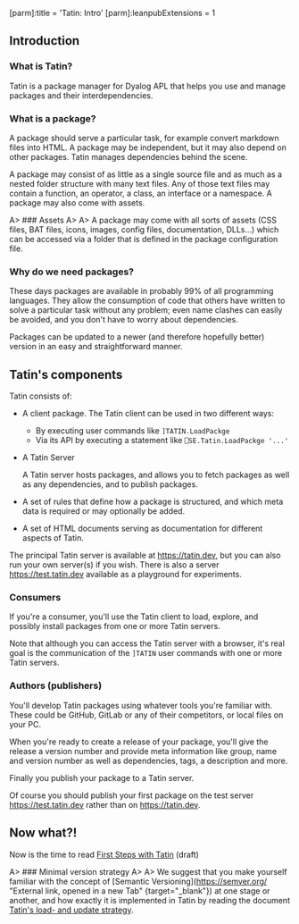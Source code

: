 [parm]:title             = 'Tatin: Intro'
[parm]:leanpubExtensions = 1


## Introduction

### What is Tatin?

Tatin is a package manager for Dyalog APL that helps you use and manage packages and their interdependencies. 

### What is a package?

A package should serve a particular task, for example convert markdown files into HTML. A package may be independent, but it may also depend on other packages. Tatin manages dependencies behind the scene.

A package may consist of as little as a single source file and as much as a nested folder structure with many text files. Any of those text files may contain a function, an operator, a class, an interface or a namespace. A package may also come with assets.

A> ### Assets
A>
A> A package may come with all sorts of assets (CSS files, BAT files, icons, images, config files, documentation, DLLs...) which can be accessed via a folder that is defined in the package configuration file.


### Why do we need packages?

These days packages are available in probably 99% of all programming languages. They allow the consumption of code that others have written to solve a particular task without any problem; even name clashes can easily be avoided, and you don't have to worry about dependencies.

Packages can be updated to a newer (and therefore hopefully better) version in an easy and straightforward manner.


## Tatin's components

Tatin consists of:

* A client package. The Tatin client can be used in two different ways:

  * By executing user commands like `]TATIN.LoadPackge`  
  * Via its API by executing a statement like `⎕SE.Tatin.LoadPackge '...'`

* A Tatin Server

  A Tatin server hosts packages, and allows you to fetch packages as well as any dependencies, and to publish packages.

* A set of rules that define how a package is structured, and which meta data is required or may optionally be added.

* A set of HTML documents serving as documentation for different aspects of Tatin.

The principal Tatin server is available at <https://tatin.dev>, but you can also run your own server(s) if you wish. There is also a server <https://test.tatin.dev> available as a playground for experiments.


### Consumers

If you're a consumer, you'll use the Tatin client to load, explore, and possibly install packages from one or more Tatin servers.

Note that although you can access the Tatin server with a browser, it's real goal is the communication of the `]TATIN` user commands with one or more Tatin servers.


### Authors (publishers)
 
You'll develop Tatin packages using whatever tools you're familiar with.  These could be GitHub, GitLab or any of their competitors, or local files on your PC.

When you're ready to create a release of your package, you'll give the release a version number and provide meta information like group, name and version number as well as dependencies, tags, a description and more.

Finally you publish your package to a Tatin server.

Of course you should publish your first package on the test server https://test.tatin.dev rather than on https://tatin.dev.

## Now what?!

Now is the time to read [First Steps with Tatin](./FirstStepsWithTatin.html "FirstStepsWithTatin.html") (draft)


A> ### Minimal version strategy
A>
A> We suggest that you make yourself familiar with the concept of [Semantic Versioning](https://semver.org/ "External link, opened in a new Tab" {target="_blank"}) at one stage or another, and how exactly it is implemented in Tatin by reading the document [Tatin's load- and update strategy](./TatinsLoadAndUpdateStrategy.html "Opens the document TatinsLoadAndUpdateStrategy.html").

